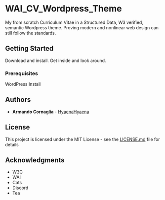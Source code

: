 # WAI_CV_Wordpress_Theme
My from scratch Curriculum Vitae in a Structured Data, W3 verified, semantic Wordpress theme. Proving modern and nonlinear web design can still follow the standards.

## Getting Started

Download and install. Get inside and look around.

### Prerequisites

WordPress Install

## Authors

* **Armando Cornaglia** - [HyaenaHyaena](https://github.com/thefacebiters)

## License

This project is licensed under the MIT License - see the [LICENSE.md](LICENSE.md) file for details

## Acknowledgments

* W3C
* WAI
* Cats
* Discord
* Tea
